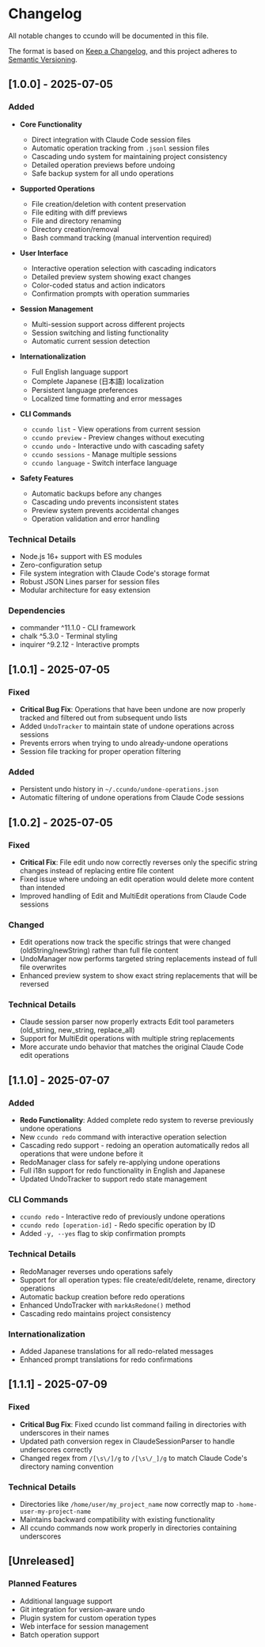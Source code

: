 # Changelog

All notable changes to ccundo will be documented in this file.

The format is based on [Keep a Changelog](https://keepachangelog.com/en/1.0.0/),
and this project adheres to [Semantic Versioning](https://semver.org/spec/v2.0.0.html).

## [1.0.0] - 2025-07-05

### Added
- **Core Functionality**
  - Direct integration with Claude Code session files
  - Automatic operation tracking from `.jsonl` session files
  - Cascading undo system for maintaining project consistency
  - Detailed operation previews before undoing
  - Safe backup system for all undo operations

- **Supported Operations**
  - File creation/deletion with content preservation
  - File editing with diff previews
  - File and directory renaming
  - Directory creation/removal
  - Bash command tracking (manual intervention required)

- **User Interface**
  - Interactive operation selection with cascading indicators
  - Detailed preview system showing exact changes
  - Color-coded status and action indicators
  - Confirmation prompts with operation summaries

- **Session Management**
  - Multi-session support across different projects
  - Session switching and listing functionality
  - Automatic current session detection

- **Internationalization**
  - Full English language support
  - Complete Japanese (日本語) localization
  - Persistent language preferences
  - Localized time formatting and error messages

- **CLI Commands**
  - `ccundo list` - View operations from current session
  - `ccundo preview` - Preview changes without executing
  - `ccundo undo` - Interactive undo with cascading safety
  - `ccundo sessions` - Manage multiple sessions
  - `ccundo language` - Switch interface language

- **Safety Features**
  - Automatic backups before any changes
  - Cascading undo prevents inconsistent states
  - Preview system prevents accidental changes
  - Operation validation and error handling

### Technical Details
- Node.js 16+ support with ES modules
- Zero-configuration setup
- File system integration with Claude Code's storage format
- Robust JSON Lines parser for session files
- Modular architecture for easy extension

### Dependencies
- commander ^11.1.0 - CLI framework
- chalk ^5.3.0 - Terminal styling
- inquirer ^9.2.12 - Interactive prompts

## [1.0.1] - 2025-07-05

### Fixed
- **Critical Bug Fix**: Operations that have been undone are now properly tracked and filtered out from subsequent undo lists
- Added `UndoTracker` to maintain state of undone operations across sessions
- Prevents errors when trying to undo already-undone operations
- Session file tracking for proper operation filtering

### Added
- Persistent undo history in `~/.ccundo/undone-operations.json`
- Automatic filtering of undone operations from Claude Code sessions

## [1.0.2] - 2025-07-05

### Fixed
- **Critical Fix**: File edit undo now correctly reverses only the specific string changes instead of replacing entire file content
- Fixed issue where undoing an edit operation would delete more content than intended
- Improved handling of Edit and MultiEdit operations from Claude Code sessions

### Changed
- Edit operations now track the specific strings that were changed (oldString/newString) rather than full file content
- UndoManager now performs targeted string replacements instead of full file overwrites
- Enhanced preview system to show exact string replacements that will be reversed

### Technical Details
- Claude session parser now properly extracts Edit tool parameters (old_string, new_string, replace_all)
- Support for MultiEdit operations with multiple string replacements
- More accurate undo behavior that matches the original Claude Code edit operations

## [1.1.0] - 2025-07-07

### Added
- **Redo Functionality**: Added complete redo system to reverse previously undone operations
- New `ccundo redo` command with interactive operation selection
- Cascading redo support - redoing an operation automatically redos all operations that were undone before it
- RedoManager class for safely re-applying undone operations
- Full i18n support for redo functionality in English and Japanese
- Updated UndoTracker to support redo state management

### CLI Commands
- `ccundo redo` - Interactive redo of previously undone operations
- `ccundo redo [operation-id]` - Redo specific operation by ID
- Added `-y, --yes` flag to skip confirmation prompts

### Technical Details
- RedoManager reverses undo operations safely
- Support for all operation types: file create/edit/delete, rename, directory operations
- Automatic backup creation before redo operations
- Enhanced UndoTracker with `markAsRedone()` method
- Cascading redo maintains project consistency

### Internationalization
- Added Japanese translations for all redo-related messages
- Enhanced prompt translations for redo confirmations

## [1.1.1] - 2025-07-09

### Fixed
- **Critical Bug Fix**: Fixed ccundo list command failing in directories with underscores in their names
- Updated path conversion regex in ClaudeSessionParser to handle underscores correctly
- Changed regex from `/[\s\/]/g` to `/[\s\/_]/g` to match Claude Code's directory naming convention

### Technical Details
- Directories like `/home/user/my_project_name` now correctly map to `-home-user-my-project-name`
- Maintains backward compatibility with existing functionality
- All ccundo commands now work properly in directories containing underscores

## [Unreleased]

### Planned Features
- Additional language support
- Git integration for version-aware undo
- Plugin system for custom operation types
- Web interface for session management
- Batch operation support